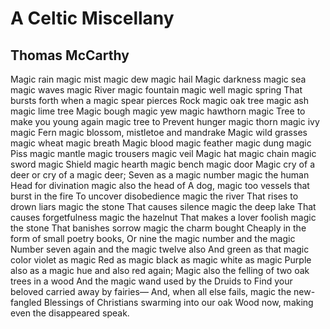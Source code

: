 # A Celtic Miscellany
## Thomas McCarthy
Magic rain magic mist magic dew magic hail
Magic darkness magic sea magic waves magic
River magic fountain magic well magic spring
That bursts forth when a magic spear pierces
Rock magic oak tree magic ash magic lime tree
Magic bough magic yew magic hawthorn magic
Tree to make you young again magic tree to
Prevent hunger magic thorn magic ivy magic
Fern magic blossom, mistletoe and mandrake
Magic wild grasses magic wheat magic breath
Magic blood magic feather magic dung magic
Piss magic mantle magic trousers magic veil
Magic hat magic chain magic sword magic
Shield magic hearth magic bench magic door
Magic cry of a deer or cry of a magic deer;
Seven as a magic number magic the human
Head for divination magic also the head of
A dog, magic too vessels that burst in the fire
To uncover disobedience magic the river
That rises to drown liars magic the stone
That causes silence magic the deep lake
That causes forgetfulness magic the hazelnut
That makes a lover foolish magic the stone
That banishes sorrow magic the charm bought
Cheaply in the form of small poetry books,
Or nine the magic number and the magic
Number seven again and the magic twelve also
And green as that magic color violet as magic
Red as magic black as magic white as magic
Purple also as a magic hue and also red again;
Magic also the felling of two oak trees in a wood
And the magic wand used by the Druids to
Find your beloved carried away by fairies—
And, when all else fails, magic the new-fangled
Blessings of Christians swarming into our oak
Wood now, making even the disappeared speak.